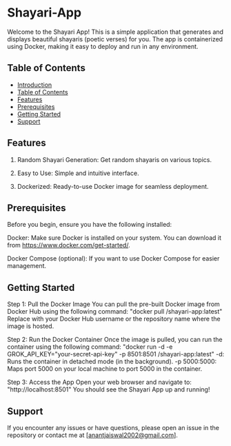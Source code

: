 # Shayari-App    

Welcome to the Shayari App! This is a simple application that generates and displays beautiful shayaris (poetic verses) for you. The app is containerized using Docker, making it easy to deploy and run in any environment.

## Table of Contents

- [Introduction](#Shayari-App)
- [Table of Contents](#table-of-contents)
- [Features](#Features)
- [Prerequisites](#prerequisites)
- [Getting Started](#getting-started)
- [Support](#Support)

## Features
1. Random Shayari Generation: Get random shayaris on various topics.

2. Easy to Use: Simple and intuitive interface.

3. Dockerized: Ready-to-use Docker image for seamless deployment.

## Prerequisites

Before you begin, ensure you have the following installed:

Docker: Make sure Docker is installed on your system. You can download it from https://www.docker.com/get-started/.

Docker Compose (optional): If you want to use Docker Compose for easier management.

## Getting Started

Step 1: Pull the Docker Image
You can pull the pre-built Docker image from Docker Hub using the following command: "docker pull <your-dockerhub-username>/shayari-app:latest"
Replace <your-dockerhub-username> with your Docker Hub username or the repository name where the image is hosted.

Step 2: Run the Docker Container
Once the image is pulled, you can run the container using the following command: "docker run -d -e GROK_API_KEY="your-secret-api-key" -p 8501:8501 <your-dockerhub-username>/shayari-app:latest"
 -d: Runs the container in detached mode (in the background).
 -p 5000:5000: Maps port 5000 on your local machine to port 5000 in the container.

Step 3: Access the App
Open your web browser and navigate to: "http://localhost:8501"
You should see the Shayari App up and running!

## Support

If you encounter any issues or have questions, please open an issue in the repository or contact me at [anantjaiswal2002@gmail.com].
